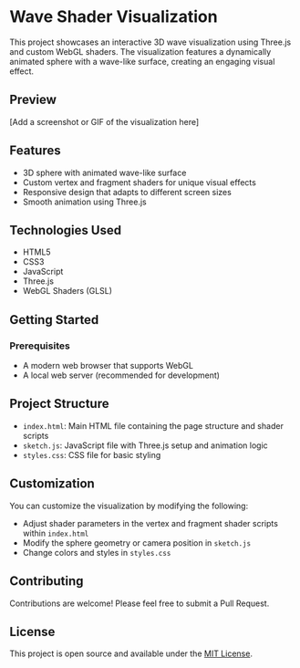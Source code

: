 # Wave Shader Visualization

This project showcases an interactive 3D wave visualization using Three.js and custom WebGL shaders. The visualization features a dynamically animated sphere with a wave-like surface, creating an engaging visual effect.

## Preview

[Add a screenshot or GIF of the visualization here]

## Features

- 3D sphere with animated wave-like surface
- Custom vertex and fragment shaders for unique visual effects
- Responsive design that adapts to different screen sizes
- Smooth animation using Three.js

## Technologies Used

- HTML5
- CSS3
- JavaScript
- Three.js
- WebGL Shaders (GLSL)

## Getting Started

### Prerequisites

- A modern web browser that supports WebGL
- A local web server (recommended for development)

## Project Structure

- `index.html`: Main HTML file containing the page structure and shader scripts
- `sketch.js`: JavaScript file with Three.js setup and animation logic
- `styles.css`: CSS file for basic styling

## Customization

You can customize the visualization by modifying the following:

- Adjust shader parameters in the vertex and fragment shader scripts within `index.html`
- Modify the sphere geometry or camera position in `sketch.js`
- Change colors and styles in `styles.css`

## Contributing

Contributions are welcome! Please feel free to submit a Pull Request.

## License

This project is open source and available under the [MIT License](LICENSE).
